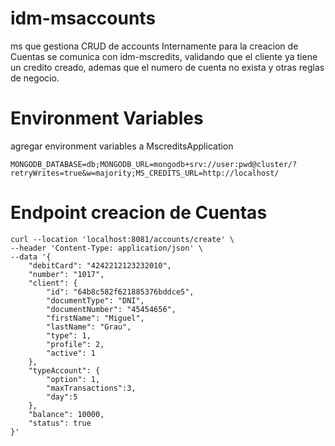 # idm-msaccounts
ms que gestiona CRUD de accounts
Internamente para la creacion de Cuentas se comunica con idm-mscredits, validando 
que el cliente ya tiene un credito creado, ademas que el numero de cuenta no exista y otras reglas de negocio.


# Environment Variables
agregar environment variables a MscreditsApplication

```
MONGODB_DATABASE=db;MONGODB_URL=mongodb+srv://user:pwd@cluster/?retryWrites=true&w=majority;MS_CREDITS_URL=http://localhost/
```


# Endpoint creacion de Cuentas

```
curl --location 'localhost:8081/accounts/create' \
--header 'Content-Type: application/json' \
--data '{
    "debitCard": "4242212123232010",
    "number": "1017",
    "client": {
        "id": "64b8c582f621885376bddce5",
        "documentType": "DNI",
        "documentNumber": "45454656",
        "firstName": "Miguel",
        "lastName": "Grau",
        "type": 1,
        "profile": 2,
        "active": 1
    },
    "typeAccount": {
        "option": 1,
        "maxTransactions":3,
        "day":5
    },
    "balance": 10000,
    "status": true
}'
```
